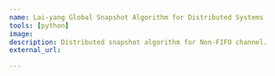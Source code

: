 ```yaml
---
name: Lai-yang Global Snapshot Algorithm for Distributed Systems
tools: [python]
image:
description: Distributed snapshot algorithm for Non-FIFO channel.
external_url: 

---
```

